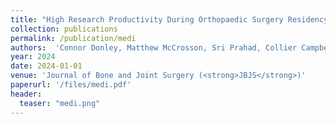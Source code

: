 ```yaml
---
title: "High Research Productivity During Orthopaedic Surgery Residency May Be Predicted by Number of Publications as a Medical Student"
collection: publications
permalink: /publication/medi
authors:  'Connor Donley, Matthew McCrosson, Sri Prahad, Collier Campbell, <strong>Fei Zhao</strong>, Narcy Amireddy, and Michael Johnson'
year: 2024
date: 2024-01-01 
venue: 'Journal of Bone and Joint Surgery (<strong>JBJS</strong>)'
paperurl: '/files/medi.pdf'
header:
  teaser: "medi.png"
---
```



